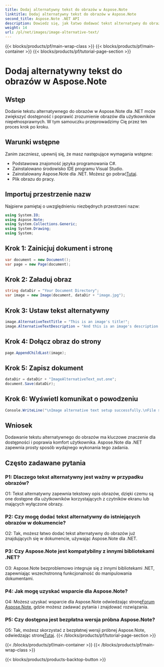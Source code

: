 ```yaml
---
title: Dodaj alternatywny tekst do obrazów w Aspose.Note
linktitle: Dodaj alternatywny tekst do obrazów w Aspose.Note
second_title: Aspose.Note .NET API
description: Dowiedz się, jak łatwo dodawać tekst alternatywny do obrazów w Aspose.Note dla .NET. Zwiększ dostępność i wygodę użytkownika dzięki temu przewodnikowi krok po kroku.
weight: 14
url: /pl/net/images/image-alternative-text/
---
```


{{< blocks/products/pf/main-wrap-class >}}
{{< blocks/products/pf/main-container >}}
{{< blocks/products/pf/tutorial-page-section >}}

# Dodaj alternatywny tekst do obrazów w Aspose.Note

## Wstęp

Dodanie tekstu alternatywnego do obrazów w Aspose.Note dla .NET może zwiększyć dostępność i poprawić zrozumienie obrazów dla użytkowników niepełnosprawnych. W tym samouczku przeprowadzimy Cię przez ten proces krok po kroku.

## Warunki wstępne

Zanim zaczniesz, upewnij się, że masz następujące wymagania wstępne:

- Podstawowa znajomość języka programowania C#.
- Zainstalowano środowisko IDE programu Visual Studio.
-  Zainstalowany Aspose.Note dla .NET. Możesz go pobrać[Tutaj](https://releases.aspose.com/note/net/).
- Plik obrazu do pracy.

## Importuj przestrzenie nazw

Najpierw pamiętaj o uwzględnieniu niezbędnych przestrzeni nazw:

```csharp
using System.IO;
using Aspose.Note;
using System.Collections.Generic;
using System.Drawing;
using System;
```

## Krok 1: Zainicjuj dokument i stronę

```csharp
var document = new Document();
var page = new Page(document);
```

## Krok 2: Załaduj obraz

```csharp
string dataDir = "Your Document Directory";
var image = new Image(document, dataDir + "image.jpg");
```

## Krok 3: Ustaw tekst alternatywny

```csharp
image.AlternativeTextTitle = "This is an image's title!";
image.AlternativeTextDescription = "And this is an image's description!";
```

## Krok 4: Dołącz obraz do strony

```csharp
page.AppendChildLast(image);
```

## Krok 5: Zapisz dokument

```csharp
dataDir = dataDir + "ImageAlternativeText_out.one";
document.Save(dataDir);
```

## Krok 6: Wyświetl komunikat o powodzeniu

```csharp
Console.WriteLine("\nImage alternative text setup successfully.\nFile saved at " + dataDir); 
```

## Wniosek

Dodawanie tekstu alternatywnego do obrazów ma kluczowe znaczenie dla dostępności i poprawia komfort użytkownika. Aspose.Note dla .NET zapewnia prosty sposób wydajnego wykonania tego zadania.

## Często zadawane pytania

### P1: Dlaczego tekst alternatywny jest ważny w przypadku obrazów?

O1: Tekst alternatywny zapewnia tekstowy opis obrazów, dzięki czemu są one dostępne dla użytkowników korzystających z czytników ekranu lub mających wyłączone obrazy.

### P2: Czy mogę dodać tekst alternatywny do istniejących obrazów w dokumencie?

O2: Tak, możesz łatwo dodać tekst alternatywny do obrazów już znajdujących się w dokumencie, używając Aspose.Note dla .NET.

### P3: Czy Aspose.Note jest kompatybilny z innymi bibliotekami .NET?

O3: Aspose.Note bezproblemowo integruje się z innymi bibliotekami .NET, zapewniając wszechstronną funkcjonalność do manipulowania dokumentami.

### P4: Jak mogę uzyskać wsparcie dla Aspose.Note?

 O4: Możesz uzyskać wsparcie dla Aspose.Note odwiedzając stronę[Forum Aspose.Note](https://forum.aspose.com/c/note/28), gdzie możesz zadawać pytania i znajdować rozwiązania.

### P5: Czy dostępna jest bezpłatna wersja próbna Aspose.Note?

O5: Tak, możesz skorzystać z bezpłatnej wersji próbnej Aspose.Note, odwiedzając stronę[Tutaj](https://releases.aspose.com/).
{{< /blocks/products/pf/tutorial-page-section >}}

{{< /blocks/products/pf/main-container >}}
{{< /blocks/products/pf/main-wrap-class >}}

{{< blocks/products/products-backtop-button >}}
